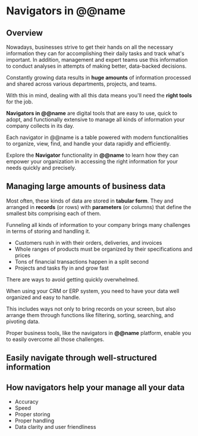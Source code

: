 # Navigators in @@name

## Overview

Nowadays, businesses strive to get their hands on all the necessary information they can for accomplishing their daily tasks and track what's important. 
In addition, management and expert teams use this information to conduct analyses in attempts of making better, data-backed decisions.  

Constantly growing data results in **huge amounts** of information processed and shared across various departments, projects, and teams.  

With this in mind, dealing with all this data means you'll need the **right tools** for the job.  



**Navigators in @@name** are digital tools that are easy to use, quick to adopt, and functionally extensive to manage all kinds of information your company collects in its day.  

Each navigator in @@name is a table powered with modern functionalities to organize, view, find, and handle your data rapidly and efficiently.

Explore the **Navigator** functionality in **@@name** to learn how they can empower your organization in accessing the right information for your needs quickly and precisely.  

## Managing large amounts of business data

Most often, these kinds of data are stored in **tabular form**. 
They and arranged in **records** (or rows) with **parameters** (or columns) that define the smallest bits comprising each of them.  

Funneling all kinds of information to your company brings many challenges in terms of storing and handling it.  


* Customers rush in with their orders, deliveries, and invoices
* Whole ranges of products must be organized by their specifications and prices
* Tons of financial transactions happen in a split second
* Projects and tasks fly in and grow fast


There are ways to avoid getting quickly overwhelmed.  

When using your CRM or ERP system, you need to have your data well organized and easy to handle.  

This includes ways not only to bring records on your screen, but also arrange them through functions like filtering, sorting, searching, and pivoting data.  

Proper business tools, like the navigators in **@@name** platform, enable you to easily overcome all those challenges.  



## Easily navigate through well-structured information



## How navigators help your manage all your data






* Accuracy
* Speed
* Proper storing
* Proper handling
* Data clarity and user friendliness
